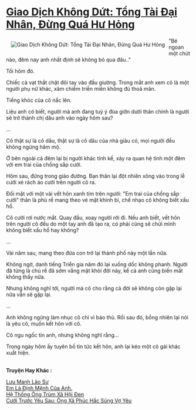 <a href="https://utruyen.com/giao-dich-khong-dut-tong-tai-dai-nhan-dung-qua-hu-hong/17388/" title="Giao Dịch Không Dứt: Tổng Tài Đại Nhân, Đừng Quá Hư Hỏng"><h1>Giao Dịch Không Dứt: Tổng Tài Đại Nhân, Đừng Quá Hư Hỏng</h1></a><div style="display:table"><img align="right" style="float: left; padding: 10px;" src="https://utruyen.com/images/story/200x260/giao-dich-khong-dut-tong-tai-dai-nhan-dung-qua-hu-hong.jpg" alt="Giao Dịch Không Dứt: Tổng Tài Đại Nhân, Đừng Quá Hư Hỏng">"Bé ngoan một chút nào, đêm nay anh nhất định sẽ không bỏ qua đâu.."<p></p>Tối hôm đó.<p></p>Chiếc cà vạt thắt chặt đôi tay vào đầu giường. Trong mắt anh xem cô là một người phụ nữ khác, xâm chiếm triền miên không đủ thoả mãn.<p></p>Tiếng khóc của cô nấc lên.<p></p>Liệu anh có biết, người mà anh đang tuỳ ý đùa giỡn dưới thân chính là người sẽ trở thành chị dâu anh vào ngày hôm sau?<p></p>...<p></p>Cô thật sự là cô dâu, thật sự là cô dâu của nhà giàu có, mọi người đều không ngừng hâm mộ.<p></p>Ở bên ngoài cả đêm lại bị người khác tính kế, xảy ra quan hệ tình một đêm với em trai của chồng sắp cưới.<p></p>Hôm sau, đứng trong giáo đường. Bạn thân lại đột nhiên xông vào trong lễ cưới xé rách áo cưới trên người cô ra.<p></p>Đối mặt với một vài vết hôn xanh tím trên người: "Em trai của chồng sắp cưới" thân là phù rể mang theo vẻ mặt khinh bỉ, chế nhạo cô không biết xấu hổ.<p></p>Cô cười rơi nước mắt. Quay đầu, xoay người rời đi. Nếu anh biết, vết hôn trên người cô đều do một tay anh đã tạo ra, có phải cũng sẽ chửi mình không biết xấu hổ hay không?<p></p>...<p></p>Vài năm sau, mang theo đứa con trở lại thành phố này một lần nữa.<p></p>Không ngờ, danh tiếng Triển gia năm đó lại xuống dốc không phanh. Người đã từng là chú rể đã sớm vắng mặt khỏi đời này, kể cả anh cũng biến mất không thấy nữa.<p></p>Nhưng không nghĩ tới, người mà cô cho rằng cả đời sẽ không còn gặp lại nữa vẫn sẽ gặp lại.<p></p>...<p></p>Anh không ngừng làm nhục cô chỉ vì báo thù. Rồi sau đó, bỗng nhiên lại nói là yêu cô, muốn kết hôn với cô.<p></p>Cô ngu ngốc tin anh, nhưng không nghĩ rằng...<p></p>Trong ngày hôm ấy tuyên bố tin tức kết hôn, anh lại kéo một cô gái khác xuất hiện.</div><p><br><b>Truyện Hay Khác :</b></p><a href="https://utruyen.com/luu-manh-lao-su/525/" alt="Lưu Manh Lão Sư">Lưu Manh Lão Sư</a><br/><a href="https://dammyh.wordpress.com/2019/11/07/em-la-dinh-menh-cua-anh/" alt="Em Là Định Mệnh Của Anh.">Em Là Định Mệnh Của Anh.</a><br/><a href="https://github.com/quanluxury/ngontinhhot/tree/master/truyenhay/21688/" alt="Hệ Thống Ông Trùm Xã Hội Đen">Hệ Thống Ông Trùm Xã Hội Đen</a><br/><a href="https://truyenngontinhay.wordpress.com/2019/10/03/cuoi-truoc-yeu-sau-ong-xa-phuc-hac-sung-vo-yeu/" alt="Cưới Trước Yêu Sau: Ông Xã Phúc Hắc Sủng Vợ Yêu">Cưới Trước Yêu Sau: Ông Xã Phúc Hắc Sủng Vợ Yêu</a><br/>